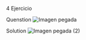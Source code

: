 4 Ejercicio

Quenstion
![Imagen pegada](https://github.com/user-attachments/assets/71518618-bede-40dd-8672-4cee4094a5ed)

Solution
![Imagen pegada (2)](https://github.com/user-attachments/assets/2365285f-2540-4f06-a489-89c35522ac0f)